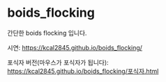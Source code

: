 # boids_flocking
간단한 boids flocking 입니다.

시연:
https://kcal2845.github.io/boids_flocking/

포식자 버전(마우스가 포식자가 됩니다):
https://kcal2845.github.io/boids_flocking/포식자.html

